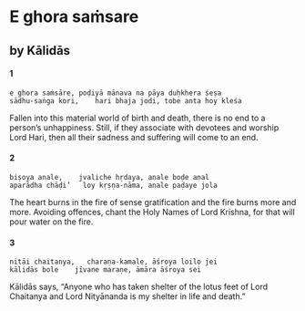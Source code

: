 # E ghora saṁsare

## by Kālidās

#### 1

    e ghora saṁsāre, poḍiyā mānava na pāya duḥkhera śeṣa
    sādhu-saṅga kori,    hari bhaja jodi, tobe anta hoy kleśa

Fallen into this material world of birth and death, there is no end to a person’s unhappiness. Still, if they associate with devotees and worship Lord Hari, then all their sadness and suffering will come to an end.

#### 2

    biṣoya anale,    jvaliche hṛdaya, anale boḍe anal
    aparādha chāḍi’   loy kṛṣṇa-nāma, anale paḍaye jola

The heart burns in the fire of sense gratification and the fire burns more and more. Avoiding offences, chant the Holy Names of Lord Krishna, for that will pour water on the fire.

#### 3

    nitāi chaitanya,   charaṇa-kamale, āśroya loilo jei
    kālidās bole    jīvane maraṇe, āmāra āśroya sei

Kālidās says, “Anyone who has taken shelter of the lotus feet of Lord Chaitanya and Lord Nityānanda is my shelter in life and death.”

